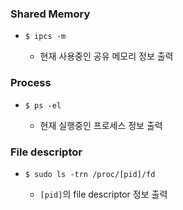 ### Shared Memory

- ```
  $ ipcs -m
  ```

  - 현재 사용중인 공유 메모리 정보 출력





### Process

- ```
  $ ps -el
  ```

  - 현재 실행중인 프로세스 정보 출력





### File descriptor

- ```
  $ sudo ls -trn /proc/[pid]/fd
  ```

  - `[pid]`의 file descriptor 정보 출력

